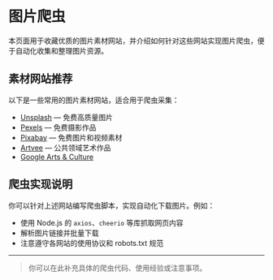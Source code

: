 # 图片爬虫

本页面用于收藏优质的图片素材网站，并介绍如何针对这些网站实现图片爬虫，便于自动化收集和整理图片资源。

## 素材网站推荐

以下是一些常用的图片素材网站，适合用于爬虫采集：

- [Unsplash](https://unsplash.com/)  — 免费高质量图片
- [Pexels](https://www.pexels.com/)  — 免费摄影作品
- [Pixabay](https://pixabay.com/)  — 免费图片和视频素材
- [Artvee](https://artvee.com/)  — 公共领域艺术作品
- [Google Arts & Culture](https://artsandculture.google.com/)

## 爬虫实现说明

你可以针对上述网站编写爬虫脚本，实现自动化下载图片。例如：

- 使用 Node.js 的 `axios`、`cheerio` 等库抓取网页内容
- 解析图片链接并批量下载
- 注意遵守各网站的使用协议和 robots.txt 规范

---

> 你可以在此补充具体的爬虫代码、使用经验或注意事项。 